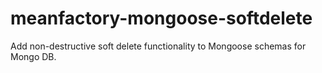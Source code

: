 # meanfactory-mongoose-softdelete
Add non-destructive soft delete functionality to Mongoose schemas for Mongo DB.
